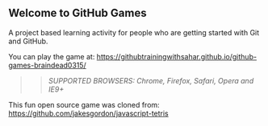## Welcome to GitHub Games

A project based learning activity for people who are getting started with Git and GitHub.

You can play the game at: https://githubtrainingwithsahar.github.io/github-games-braindead0315/

>> _*SUPPORTED BROWSERS*: Chrome, Firefox, Safari, Opera and IE9+_

This fun open source game was cloned from: https://github.com/jakesgordon/javascript-tetris
